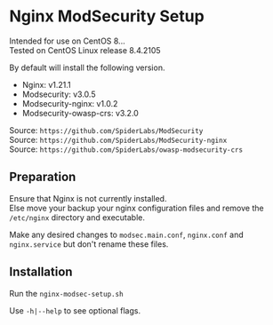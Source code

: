 # Nginx ModSecurity Setup

Intended for use on CentOS 8...  
Tested on CentOS Linux release 8.4.2105

By default will install the following version.

- Nginx: v1.21.1
- Modsecurity: v3.0.5
- Modsecurity-nginx: v1.0.2
- Modsecurity-owasp-crs: v3.2.0

Source: `https://github.com/SpiderLabs/ModSecurity`  
Source: `https://github.com/SpiderLabs/ModSecurity-nginx`  
Source: `https://github.com/SpiderLabs/owasp-modsecurity-crs`

## Preparation

Ensure that Nginx is not currently installed.  
Else move your backup your nginx configuration files and remove the `/etc/nginx` directory and executable.

Make any desired changes to `modsec.main.conf`, `nginx.conf` and `nginx.service` but don't rename these files.

## Installation

Run the `nginx-modsec-setup.sh`

Use `-h|--help` to see optional flags.
